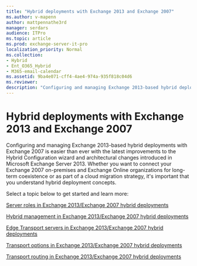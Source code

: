 ```yaml
---
title: "Hybrid deployments with Exchange 2013 and Exchange 2007"
ms.author: v-mapenn
author: mattpennathe3rd
manager: serdars
audience: ITPro
ms.topic: article
ms.prod: exchange-server-it-pro
localization_priority: Normal
ms.collection:
- Hybrid
- Ent_O365_Hybrid
- M365-email-calendar
ms.assetid: 9ba4e071-cff4-4ae4-974a-935f818c04d6
ms.reviewer: 
description: "Configuring and managing Exchange 2013-based hybrid deployments with Exchange 2007 is easier than ever with the latest improvements to the Hybrid Configuration wizard and architectural changes introduced in Microsoft Exchange Server 2013. Whether you want to connect your Exchange 2007 on-premises and Exchange Online organizations for long-term coexistence or as part of a cloud migration strategy, it's important that you understand hybrid deployment concepts."
---
```


# Hybrid deployments with Exchange 2013 and Exchange 2007

Configuring and managing Exchange 2013-based hybrid deployments with Exchange 2007 is easier than ever with the latest improvements to the Hybrid Configuration wizard and architectural changes introduced in Microsoft Exchange Server 2013. Whether you want to connect your Exchange 2007 on-premises and Exchange Online organizations for long-term coexistence or as part of a cloud migration strategy, it's important that you understand hybrid deployment concepts.

Select a topic below to get started and learn more:

[Server roles in Exchange 2013/Exchange 2007 hybrid deployments](server-roles.md)

[Hybrid management in Exchange 2013/Exchange 2007 hybrid deployments](hybrid-management.md)

[Edge Transport servers in Exchange 2013/Exchange 2007 hybrid deployments](edge-transport-serverrs.md)

[Transport options in Exchange 2013/Exchange 2007 hybrid deployments](transport-options.md)

[Transport routing in Exchange 2013/Exchange 2007 hybrid deployments](transport-routing.md)
